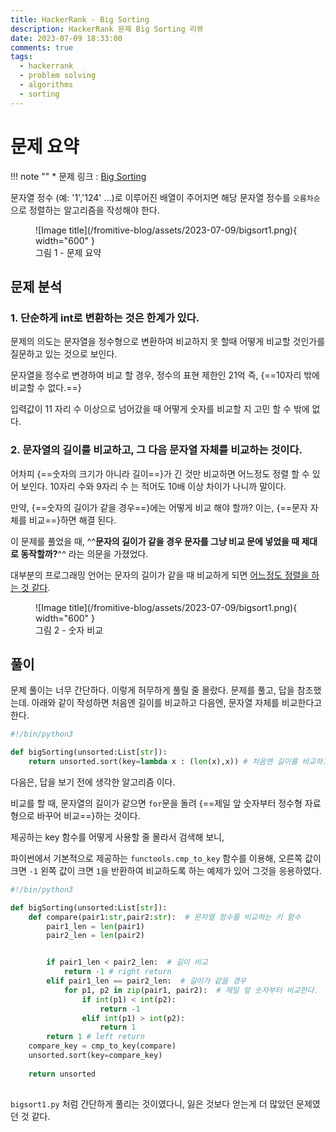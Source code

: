 ```yaml
---
title: HackerRank - Big Sorting
description: HackerRank 문제 Big Sorting 리뷰
date: 2023-07-09 18:33:00
comments: true
tags:
  - hackerrank
  - problem solving
  - algorithms
  - sorting
---
```


# 문제 요약

!!! note ""
    * 문제 링크 : [Big Sorting](https://www.hackerrank.com/challenges/big-sorting)

문자열 정수 (예: '1','124' ...)로 이루어진 배열이 주어지면 해당 문자열 정수를 `오름차순`으로 정렬하는 알고리즘을 작성해야 한다.

<figure markdown>
  ![Image title](/fromitive-blog/assets/2023-07-09/bigsort1.png){ width="600" }
  <figcaption>그림 1 - 문제 요약</figcaption>
</figure>


## 문제 분석

### 1. 단순하게 int로 변환하는 것은 한계가 있다.

문제의 의도는 문자열을 정수형으로 변환하여 비교하지 못 할때 어떻게 비교할 것인가를 질문하고 있는 것으로 보인다.

문자열을 정수로 변경하여 비교 할 경우, 정수의 표현 제한인 21억 즉, {==10자리 밖에 비교할 수 없다.==}

입력값이 11 자리 수 이상으로 넘어갔을 때 어떻게 숫자를 비교할 지 고민 할 수 밖에 없다.

### 2. 문자열의 길이를 비교하고, 그 다음 문자열 자체를 비교하는 것이다.

어차피 {==숫자의 크기가 아니라 길이==}가 긴 것만 비교하면 어느정도 정렬 할 수 있어 보인다. 10자리 수와 9자리 수 는 적어도 10배 이상 차이가 나니까 말이다. 

만약, {==숫자의 길이가 같을 경우==}에는 어떻게 비교 해야 할까? 이는, {==문자 자체를 비교==}하면 해결 된다.

이 문제를 풀었을 때, ^^**문자의 길이가 같을 경우 문자를 그냥 비교 문에 넣었을 때 제대로 동작할까?**^^ 라는 의문을 가졌었다.

대부분의 프로그래밍 언어는 문자의 길이가 같을 때 비교하게 되면 [어느정도 정렬을 하는 것 같다](https://www.hackerrank.com/challenges/big-sorting/forum).

<figure markdown>
  ![Image title](/fromitive-blog/assets/2023-07-09/bigsort1.png){ width="600" }
  <figcaption>그림 2 - 숫자 비교</figcaption>
</figure>


## 풀이

문제 풀이는 너무 간단하다. 이렇게 허무하게 풀릴 줄 몰랐다. 문제를 풀고, 답을 참조했는데. 아래와 같이 작성하면 처음엔 길이를 비교하고 다음엔, 문자열 자체를 비교한다고 한다.

``` python title='bigsort1.py' linenums="1"
#!/bin/python3

def bigSorting(unsorted:List[str]):
    return unsorted.sort(key=lambda x : (len(x),x)) # 처음엔 길이를 비교하고, 두번 째로는 문자열 자체를 비교

```

다음은, 답을 보기 전에 생각한 알고리즘 이다.

비교를 할 때, 문자열의 길이가 같으면 `for`문을 돌려 {==제일 앞 숫자부터 정수형 자료형으로 바꾸어 비교==}하는 것이다.

제공하는 key 함수를 어떻게 사용할 줄 몰라서 검색해 보니, 

파이썬에서 기본적으로 제공하는 `functools.cmp_to_key` 함수를 이용해, 오른쪽 값이 크면 `-1` 왼쪽 값이 크면 `1`을 반환하여 비교하도록 하는 예제가 있어 그것을 응용하였다.

``` python title='bigsort2.py' linenums="1"
#!/bin/python3

def bigSorting(unsorted:List[str]):
    def compare(pair1:str,pair2:str):  # 문자열 정수를 비교하는 키 함수
        pair1_len = len(pair1)
        pair2_len = len(pair2)


        if pair1_len < pair2_len:  # 길이 비교
            return -1 # right return
        elif pair1_len == pair2_len:  # 길이가 같을 경우
            for p1, p2 in zip(pair1, pair2):  # 제일 앞 숫자부터 비교한다.
                if int(p1) < int(p2):
                    return -1
                elif int(p1) > int(p2):
                    return 1
        return 1 # left return
    compare_key = cmp_to_key(compare)
    unsorted.sort(key=compare_key)
    
    return unsorted
    
```

`bigsort1.py` 처럼 간단하게 풀리는 것이였다니, 잃은 것보다 얻는게 더 많았던 문제였던 것 같다.


